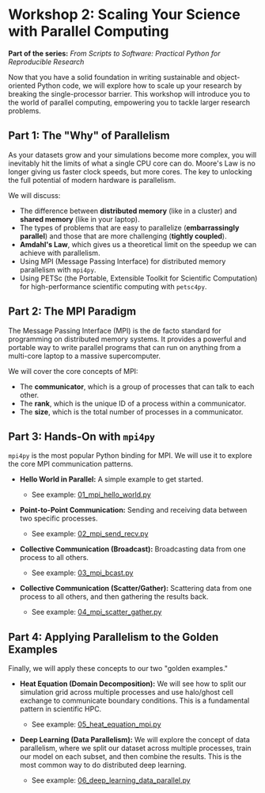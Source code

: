 # Workshop 2: Scaling Your Science with Parallel Computing

**Part of the series:** *From Scripts to Software: Practical Python for Reproducible Research*

Now that you have a solid foundation in writing sustainable and object-oriented Python code, we will explore how to scale up your research by breaking the single-processor barrier. This workshop will introduce you to the world of parallel computing, empowering you to tackle larger research problems.

## Part 1: The "Why" of Parallelism

As your datasets grow and your simulations become more complex, you will inevitably hit the limits of what a single CPU core can do. Moore's Law is no longer giving us faster clock speeds, but more cores. The key to unlocking the full potential of modern hardware is parallelism.

We will discuss:
*   The difference between **distributed memory** (like in a cluster) and **shared memory** (like in your laptop).
*   The types of problems that are easy to parallelize (**embarrassingly parallel**) and those that are more challenging (**tightly coupled**).
*   **Amdahl's Law**, which gives us a theoretical limit on the speedup we can achieve with parallelism.
*   Using MPI (Message Passing Interface) for distributed memory parallelism with `mpi4py`.
*   Using PETSc (the Portable, Extensible Toolkit for Scientific Computation) for high-performance scientific computing with `petsc4py`.

## Part 2: The MPI Paradigm

The Message Passing Interface (MPI) is the de facto standard for programming on distributed memory systems. It provides a powerful and portable way to write parallel programs that can run on anything from a multi-core laptop to a massive supercomputer.

We will cover the core concepts of MPI:
*   The **communicator**, which is a group of processes that can talk to each other.
*   The **rank**, which is the unique ID of a process within a communicator.
*   The **size**, which is the total number of processes in a communicator.

## Part 3: Hands-On with `mpi4py`

`mpi4py` is the most popular Python binding for MPI. We will use it to explore the core MPI communication patterns.

*   **Hello World in Parallel:** A simple example to get started.
    *   See example: [01_mpi_hello_world.py](workshop-2-examples/01_mpi_hello_world.py)

*   **Point-to-Point Communication:** Sending and receiving data between two specific processes.
    *   See example: [02_mpi_send_recv.py](workshop-2-examples/02_mpi_send_recv.py)

*   **Collective Communication (Broadcast):** Broadcasting data from one process to all others.
    *   See example: [03_mpi_bcast.py](workshop-2-examples/03_mpi_bcast.py)

*   **Collective Communication (Scatter/Gather):** Scattering data from one process to all others, and then gathering the results back.
    *   See example: [04_mpi_scatter_gather.py](workshop-2-examples/04_mpi_scatter_gather.py)

## Part 4: Applying Parallelism to the Golden Examples

Finally, we will apply these concepts to our two "golden examples."

*   **Heat Equation (Domain Decomposition):** We will see how to split our simulation grid across multiple processes and use halo/ghost cell exchange to communicate boundary conditions. This is a fundamental pattern in scientific HPC.
    *   See example: [05_heat_equation_mpi.py](workshop-2-examples/05_heat_equation_mpi.py)

*   **Deep Learning (Data Parallelism):** We will explore the concept of data parallelism, where we split our dataset across multiple processes, train our model on each subset, and then combine the results. This is the most common way to do distributed deep learning.
    *   See example: [06_deep_learning_data_parallel.py](workshop-2-examples/06_deep_learning_data_parallel.py)
